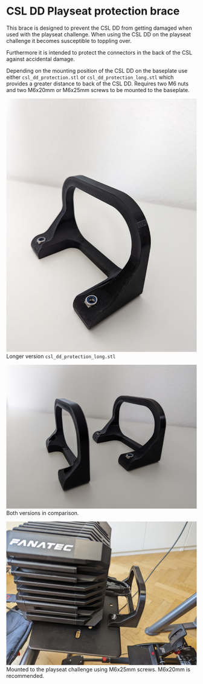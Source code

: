 CSL DD Playseat protection brace
================
This brace is designed to prevent the CSL DD from getting damaged when used with the playseat challenge. When using the CSL DD on the playseat challenge it becomes susceptible to toppling over.

Furthermore it is intended to protect the connectors in the back of the CSL against accidental damage.

Depending on the mounting position of the CSL DD on the baseplate use either `csl_dd_protection.stl` or `csl_dd_protection_long.stl` which provides a greater distance to back of the CSL DD.
Requires two M6 nuts and two M6x20mm or M6x25mm screws to be mounted to the baseplate.

![](images/csl_dd_protection_1.jpg)
Longer version `csl_dd_protection_long.stl`


![](images/csl_dd_protection_2.jpg)
Both versions in comparison.


![](images/csl_dd_protection_3.jpg)
Mounted to the playseat challenge using M6x25mm screws. M6x20mm is recommended.